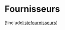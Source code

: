 # Fournisseurs

[!include[listefournisseurs](fournisseurs.listefournisseurs.autogen.md)]






































































































































